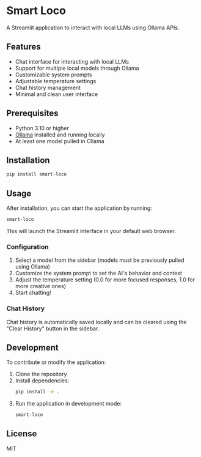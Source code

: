 # Smart Loco

A Streamlit application to interact with local LLMs using Ollama APIs.

## Features

- Chat interface for interacting with local LLMs
- Support for multiple local models through Ollama
- Customizable system prompts
- Adjustable temperature settings
- Chat history management
- Minimal and clean user interface

## Prerequisites

- Python 3.10 or higher
- [Ollama](https://ollama.ai/) installed and running locally
- At least one model pulled in Ollama

## Installation

```bash
pip install smart-loco
```

## Usage

After installation, you can start the application by running:

```bash
smart-loco
```

This will launch the Streamlit interface in your default web browser.

### Configuration

1. Select a model from the sidebar (models must be previously pulled using Ollama)
2. Customize the system prompt to set the AI's behavior and context
3. Adjust the temperature setting (0.0 for more focused responses, 1.0 for more creative ones)
4. Start chatting!

### Chat History

Chat history is automatically saved locally and can be cleared using the "Clear History" button in the sidebar.

## Development

To contribute or modify the application:

1. Clone the repository
2. Install dependencies:
   ```bash
   pip install -e .
   ```
3. Run the application in development mode:
   ```bash
   smart-loco
   ```

## License

MIT